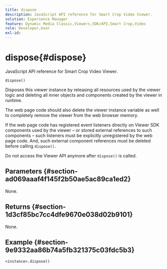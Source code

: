 ```yaml
---
title: dispose
description: JavaScript API reference for Smart Crop Video Viewer.
solution: Experience Manager
feature: Dynamic Media Classic,Viewers,SDK/API,Smart Crop,Video
role: Developer,User
exl-id: 
---
```

# dispose{#dispose}

JavaScript API reference for Smart Crop Video Viewer.

 `dispose()`

Disposes this viewer instance by releasing all resources used by the viewer logic and deleting all inner objects and components created by the viewer in runtime.

The web page code should also delete the viewer instance variable as well to completely remove the viewer from the web browser memory.

If the web page code has registered event listeners directly on Viewer SDK components used by the viewer &ndash; or stored external references to such components &ndash; such listeners must be explicitly unregistered by the web page code. And, such external component references must be deleted before calling `dispose()`.

Do not access the Viewer API anymore after `dispose()` is called.

## Parameters {#section-ad069aaaf4f145f2b50ae5ac89ca1ed2}

None.

## Returns {#section-1d3cf85bc7cc4dfe9670e038d02b9101}

None.

## Example {#section-9e9332aa86b74a5fb321375c03fdc5b3}

```
<instance>.dispose()
```
